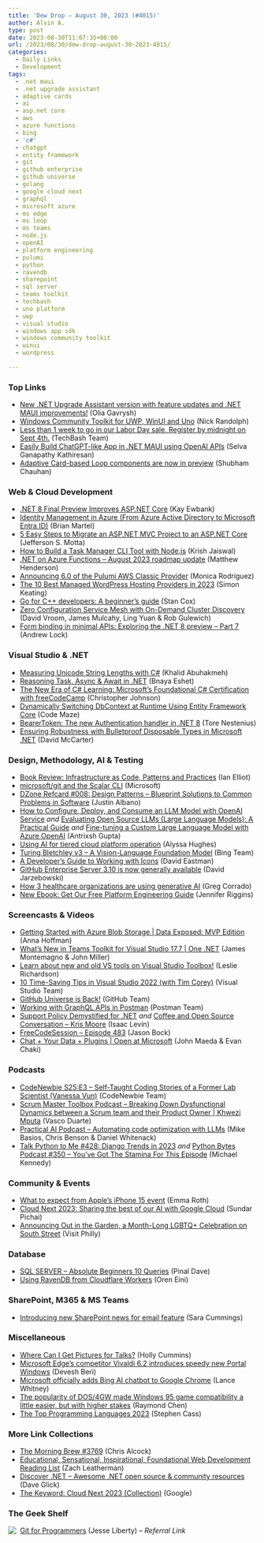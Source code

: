 ```yaml
---
title: 'Dew Drop – August 30, 2023 (#4015)'
author: Alvin A.
type: post
date: 2023-08-30T11:07:35+00:00
url: /2023/08/30/dew-drop-august-30-2023-4015/
categories:
  - Daily Links
  - Development
tags:
  - .net maui
  - .net upgrade assistant
  - adaptive cards
  - ai
  - asp.net core
  - aws
  - azure functions
  - bing
  - 'c#'
  - chatgpt
  - entity framework
  - git
  - github enterprise
  - github universe
  - golang
  - google cloud next
  - graphql
  - microsoft azure
  - ms edge
  - ms loop
  - ms teams
  - node.js
  - openAI
  - platform engineering
  - pulumi
  - python
  - ravendb
  - sharepoint
  - sql server
  - teams toolkit
  - techbash
  - uno platform
  - uwp
  - visual studio
  - windows app sdk
  - windows community toolkit
  - winui
  - wordpress

---
```

### <a name="top"></a>Top Links

  * <a href="https://devblogs.microsoft.com/dotnet/upgrade-assistant-august-2023-update/" target="_blank" rel="noopener">New .NET Upgrade Assistant version with feature updates and .NET MAUI improvements!</a> (Olia Gavrysh)
  * <a href="https://nicksnettravels.builttoroam.com/windows-community-toolkit-prerelease/" target="_blank" rel="noopener">Windows Community Toolkit for UWP, WinUI and Uno</a> (Nick Randolph)
  * <a href="https://zc.vg/tI4VB?m=0" target="_blank" rel="noopener">Less than 1 week to go in our Labor Day sale. Register by midnight on Sept 4th.</a> (TechBash Team)
  * <a href="https://www.syncfusion.com/blogs/post/dotnet-maui-chatgpt-like-app-using-openai.aspx?utm_source=alvinashcraft&utm_medium=email&utm_campaign=alvinashcraft_blog_edmaug23" target="_blank" rel="noopener">Easily Build ChatGPT-like App in .NET MAUI using OpenAI APIs</a> (Selva Ganapathy Kathiresan)
  * <a href="https://devblogs.microsoft.com/microsoft365dev/adaptive-card-based-loop-components-are-now-in-preview/" target="_blank" rel="noopener">Adaptive Card-based Loop components are now in preview</a> (Shubham Chauhan)



### <a name="web"></a>Web & Cloud Development

  * <a href="http://www.i-programmer.info/news/89-net/16563-net-8-final-preview-improves-aspnet-core.html" target="_blank" rel="noopener">.NET 8 Final Preview Improves ASP.NET Core</a> (Kay Ewbank)
  * <a href="https://www.dotnetcurry.com/ShowArticle.aspx?ID=1603" target="_blank" rel="noopener">Identity Management in Azure (From Azure Active Directory to Microsoft Entra ID)</a> (Brian Martel)
  * <a href="https://www.telerik.com/blogs/5-easy-steps-migrate-aspnet-mvc-project-aspnet-core" target="_blank" rel="noopener">5 Easy Steps to Migrate an ASP.NET MVC Project to an ASP.NET Core</a> (Jefferson S. Motta)
  * <a href="https://www.freecodecamp.org/news/nodejs-tutorial-build-a-task-manager-cli-tool/" target="_blank" rel="noopener">How to Build a Task Manager CLI Tool with Node.js</a> (Krish Jaiswal)
  * <a href="https://techcommunity.microsoft.com/t5/apps-on-azure-blog/net-on-azure-functions-august-2023-roadmap-update/ba-p/3910098" target="_blank" rel="noopener">.NET on Azure Functions – August 2023 roadmap update</a> (Matthew Henderson)
  * <a href="https://www.pulumi.com/blog/announcing-6-0-of-the-pulumi-aws-classic-provider/" target="_blank" rel="noopener">Announcing 6.0 of the Pulumi AWS Classic Provider</a> (Monica Rodriguez)
  * <a href="https://jetpack.com/blog/best-managed-wordpress-hosting/" target="_blank" rel="noopener">The 10 Best Managed WordPress Hosting Providers in 2023</a> (Simon Keating)
  * <a href="https://developers.redhat.com/articles/2023/08/30/go-c-developers-beginners-guide" target="_blank" rel="noopener">Go for C++ developers: A beginner&#8217;s guide</a> (Stan Cox)
  * <a href="https://netflixtechblog.com/zero-configuration-service-mesh-with-on-demand-cluster-discovery-ac6483b52a51?source=rss----2615bd06b42e---4" target="_blank" rel="noopener">Zero Configuration Service Mesh with On-Demand Cluster Discovery</a> (David Vroom, James Mulcahy, Ling Yuan & Rob Gulewich)
  * <a href="https://andrewlock.net/exploring-the-dotnet-8-preview-form-binding-in-minimal-apis/" target="_blank" rel="noopener">Form binding in minimal APIs: Exploring the .NET 8 preview &#8211; Part 7</a> (Andrew Lock)



### <a name="dotnet"></a>Visual Studio & .NET

  * <a href="https://khalidabuhakmeh.com/measuring-unicode-string-lengths-with-csharp" target="_blank" rel="noopener">Measuring Unicode String Lengths with C#</a> (Khalid Abuhakmeh)
  * <a href="https://medium.com/@bnayae/reasoning-task-async-await-in-net-ef4f7f98a9a8?source=rss-44c6e773963c------2" target="_blank" rel="noopener">Reasoning Task, Async & Await in .NET</a> (Bnaya Eshet)
  * <a href="https://www.thatamazingprogrammer.com/the-new-era-of-c-learning-microsofts-foundational-c-certification-with-freecodecamp" target="_blank" rel="noopener">The New Era of C# Learning: Microsoft&#8217;s Foundational C# Certification with freeCodeCamp</a> (Christopher Johnson)
  * <a href="https://code-maze.com/efcore-dynamically-switching-dbcontext-at-runtime/" target="_blank" rel="noopener">Dynamically Switching DbContext at Runtime Using Entity Framework Core</a> (Code Maze)
  * <a href="https://nestenius.se/2023/08/29/bearertoken-the-new-authentication-handler-in-net-8/" target="_blank" rel="noopener">BearerToken: The new Authentication handler in .NET 8</a> (Tore Nestenius)
  * <a href="https://dotnettips.wordpress.com/2023/08/30/ensuring-robustness-with-bulletproof-disposable-types-in-microsoft-net/" target="_blank" rel="noopener">Ensuring Robustness with Bulletproof Disposable Types in Microsoft .NET</a> (David McCarter)



### <a name="design"></a>Design, Methodology, AI & Testing

  * <a href="http://www.i-programmer.info/bookreviews/114-cloud-computing/16562-infrastructure-as-code-patterns-and-practices.html" target="_blank" rel="noopener">Book Review: Infrastructure as Code, Patterns and Practices</a> (Ian Elliot)
  * <a href="https://github.com/microsoft/git" target="_blank" rel="noopener">microsoft/git and the Scalar CLI</a> (Microsoft)
  * <a href="https://dzone.com/refcardz/design-patterns" target="_blank" rel="noopener">DZone Refcard #008: Design Patterns &#8211; Blueprint Solutions to Common Problems in Software</a> (Justin Albano)
  * <a href="https://blog.genzeon.com/how-to-configure-deploy-and-consume-llm-model-openai-service" target="_blank" rel="noopener">How to Configure, Deploy, and Consume an LLM Model with OpenAI Service</a> _and_ <a href="https://blog.genzeon.com/evaluating-open-source-large-language-models-a-practical-guide" target="_blank" rel="noopener">Evaluating Open Source LLMs (Large Language Models): A Practical Guide</a> _and_ <a href="https://blog.genzeon.com/fine-tuning-a-custom-large-language-model-with-azure-openai" target="_blank" rel="noopener">Fine-tuning a Custom Large Language Model with Azure OpenAI</a> (Antrixsh Gupta)
  * <a href="https://www.microsoft.com/en-us/research/blog/using-ai-for-tiered-cloud-platform-operation/" target="_blank" rel="noopener">Using AI for tiered cloud platform operation</a> (Alyssa Hughes)
  * <a href="https://blogs.bing.com/search-quality-insights/august-2023/Turing-Bletchley-v3-A-Vision-Language-Foundation-Model" target="_blank" rel="noopener">Turing Bletchley v3 &#8211; A Vision-Language Foundation Model</a> (Bing Team)
  * <a href="https://thenewstack.io/a-developers-guide-to-working-with-icons/" target="_blank" rel="noopener">A Developer’s Guide to Working with Icons</a> (David Eastman)
  * <a href="https://github.blog/2023-08-29-github-enterprise-server-3-10-is-now-generally-available/" target="_blank" rel="noopener">GitHub Enterprise Server 3.10 is now generally available</a> (David Jarzebowski)
  * <a href="https://blog.google/technology/health/cloud-next-generative-ai-health/" target="_blank" rel="noopener">How 3 healthcare organizations are using generative AI</a> (Greg Corrado)
  * <a href="https://thenewstack.io/new-ebook-free-platform-engineering-guide/" target="_blank" rel="noopener">New Ebook: Get Our Free Platform Engineering Guide</a> (Jennifer Riggins)



### <a name="videos"></a>Screencasts & Videos

  * <a href="http://www.youtube.com/watch?v=c9T46EIHg4I" target="_blank" rel="noopener">Getting Started with Azure Blob Storage | Data Exposed: MVP Edition</a> (Anna Hoffman)
  * <a href="http://www.youtube.com/watch?v=YeGRgScvil8" target="_blank" rel="noopener">What&#8217;s New in Teams Toolkit for Visual Studio 17.7 | One .NET</a> (James Montemagno & John Miller) 
  * <a href="https://devblogs.microsoft.com/visualstudio/learn-about-new-and-old-vs-tools-on-visual-studio-toolbox/" target="_blank" rel="noopener">Learn about new and old VS tools on Visual Studio Toolbox!</a> (Leslie Richardson)
  * <a href="http://www.youtube.com/watch?v=urI8_beoziE" target="_blank" rel="noopener">10 Time-Saving Tips in Visual Studio 2022 (with Tim Corey)</a> (Visual Studio Team)
  * <a href="http://www.youtube.com/watch?v=bNWLP5ob8h8" target="_blank" rel="noopener">GitHub Universe is Back!</a> (GitHub Team)
  * <a href="http://www.youtube.com/watch?v=xV2Ujx0iUlw" target="_blank" rel="noopener">Working with GraphQL APIs in Postman</a> (Postman Team)
  * <a href="http://www.youtube.com/watch?v=hwwZFm2RM-U" target="_blank" rel="noopener">Support Policy Demystified for .NET</a> _and_ <a href="http://www.youtube.com/watch?v=4vLiuPEHZkk" target="_blank" rel="noopener">Coffee and Open Source Conversation &#8211; Kris Moore</a> (Isaac Levin)
  * <a href="http://www.youtube.com/watch?v=TKrJnSrRrA0" target="_blank" rel="noopener">FreeCodeSession &#8211; Episode 483</a> (Jason Bock)
  * <a href="http://www.youtube.com/watch?v=TNqAJUgm-sU" target="_blank" rel="noopener">Chat + Your Data + Plugins | Open at Microsoft</a> (John Maeda & Evan Chaki)



### <a name="podcasts"></a>Podcasts

  * <a href="https://www.codenewbie.org/podcast/self-taught-coding-stories-of-an-former-lab-scientist" target="_blank" rel="noopener">CodeNewbie S25:E3 &#8211; Self-Taught Coding Stories of a Former Lab Scientist (Vanessa Vun)</a> (CodeNewbie Team)
  * <a href="https://scrummastertoolbox.libsyn.com/breaking-down-dysfunctional-dynamics-between-a-scrum-team-and-their-product-owner-khwezi-mputa" target="_blank" rel="noopener">Scrum Master Toolbox Podcast &#8211; Breaking Down Dysfunctional Dynamics between a Scrum team and their Product Owner | Khwezi Mputa</a> (Vasco Duarte)
  * <a href="https://changelog.com/practicalai/237" target="_blank" rel="noopener">Practical AI Podcast &#8211; Automating code optimization with LLMs</a> (Mike Basios, Chris Benson & Daniel Whitenack)
  * <a href="https://talkpython.fm/episodes/show/428/django-trends-in-2023" target="_blank" rel="noopener">Talk Python to Me #428: Django Trends in 2023</a> _and_ <a href="https://pythonbytes.fm/episodes/show/350/youve-got-the-stamina-for-this-episode" target="_blank" rel="noopener">Python Bytes Podcast #350 &#8211; You&#8217;ve Got The Stamina For This Episode</a> (Michael Kennedy)



### <a name="events"></a>Community & Events

  * <a href="https://www.theverge.com/23837051/apple-event-september-iphone-15-date-time-live-stream-watch-how-to-rumors" target="_blank" rel="noopener">What to expect from Apple’s iPhone 15 event</a> (Emma Roth)
  * <a href="https://blog.google/products/google-cloud/cloud-next-2023-sundar-pichai-keynote/" target="_blank" rel="noopener">Cloud Next 2023: Sharing the best of our AI with Google Cloud</a> (Sundar Pichai)
  * <a href="https://www.visitphilly.com/things-to-do/events/out-in-the-garden/" target="_blank" rel="noopener">Announcing Out in the Garden, a Month-Long LGBTQ+ Celebration on South Street</a> (Visit Philly)



### <a name="sql"></a>Database

  * <a href="https://blog.sqlauthority.com/2023/08/30/sql-server-absolute-beginners-10-queries/?utm_source=rss&utm_medium=rss&utm_campaign=sql-server-absolute-beginners-10-queries" target="_blank" rel="noopener">SQL SERVER – Absolute Beginners 10 Queries</a> (Pinal Dave)
  * <a href="https://ayende.com/blog/200002-B/using-ravendb-from-cloudflare-workers?Key=0c266217-7269-4443-b539-dccf9908cf11" target="_blank" rel="noopener">Using RavenDB from Cloudflare Workers</a> (Oren Eini)



### <a name="sp"></a>SharePoint, M365 & MS Teams

  * <a href="https://techcommunity.microsoft.com/t5/microsoft-sharepoint-blog/introducing-new-sharepoint-news-for-email-feature/ba-p/3908715" target="_blank" rel="noopener">Introducing new SharePoint news for email feature</a> (Sara Cummings)



### <a name="misc"></a>Miscellaneous

  * <a href="http://hollycummins.com/illustrating-talks/" target="_blank" rel="noopener">Where Can I Get Pictures for Talks?</a> (Holly Cummins)
  * <a href="https://www.onmsft.com/news/microsoft-edges-competitor-vivaldi-6-2-introduces-speedy-new-portal-windows/" target="_blank" rel="noopener">Microsoft Edge’s competitor Vivaldi 6.2 introduces speedy new Portal Windows</a> (Devesh Beri)
  * <a href="https://www.zdnet.com/article/microsoft-officially-adds-bing-ai-chatbot-to-google-chrome/#ftag=RSSbaffb68" target="_blank" rel="noopener">Microsoft officially adds Bing AI chatbot to Google Chrome</a> (Lance Whitney)
  * <a href="https://devblogs.microsoft.com/oldnewthing/20230829-00/?p=108661" target="_blank" rel="noopener">The popularity of DOS/4GW made Windows 95 game compatibility a little easier, but with higher stakes</a> (Raymond Chen)
  * <a href="https://spectrum.ieee.org/the-top-programming-languages-2023" target="_blank" rel="noopener">The Top Programming Languages 2023</a> (Stephen Cass)



### <a name="links"></a>More Link Collections

  * <a href="https://blog.cwa.me.uk/2023/08/30/the-morning-brew-3769/" target="_blank" rel="noopener">The Morning Brew #3769</a> (Chris Alcock)
  * <a href="https://www.zachleat.com/web/esif/" target="_blank" rel="noopener">Educational, Sensational, Inspirational, Foundational Web Development Reading List</a> (Zach Leatherman)
  * <a href="https://discoverdot.net/" target="_blank" rel="noopener">Discover .NET &#8211; Awesome .NET open source & community resources</a> (Dave Glick)
  * <a href="https://blog.google/products/google-cloud/cloud-next-2023/" target="_blank" rel="noopener">The Keyword: Cloud Next 2023 (Collection)</a> (Google)



### <a name="shelf"></a>The Geek Shelf

<a href="https://www.amazon.com/dp/1801075735/?tag=amavin-20" target="_blank" rel="noopener"><img decoding="async" align="left" style="margin: 0px 4px 0px 0px; border: 0px currentcolor; border-image: none; float: left; display: inline; background-image: none;" src="https://m.media-amazon.com/images/I/413iC33zSmS._SS135_.jpg" border="0" /></a>&nbsp;<a href="https://www.amazon.com/dp/1801075735/?tag=amavin-20" target="_blank" rel="noopener">Git for Programmers</a> (Jesse Liberty) _&#8211; Referral Link_